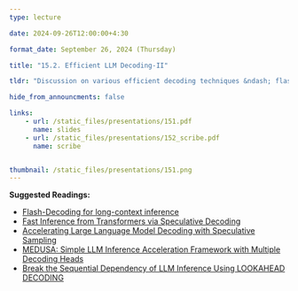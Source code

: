 ```yaml
---
type: lecture

date: 2024-09-26T12:00:00+4:30

format_date: September 26, 2024 (Thursday)

title: "15.2. Efficient LLM Decoding-II"

tldr: "Discussion on various efficient decoding techniques &ndash; flash decoding, speculative decoding, Medusa and tree attention, prompt-lookup decoding, lookahead decoding."

hide_from_announcments: false

links: 
    - url: /static_files/presentations/151.pdf
      name: slides
    - url: /static_files/presentations/152_scribe.pdf
      name: scribe


thumbnail: /static_files/presentations/151.png
---
```

<!-- Other additional contents using markdown -->
**Suggested Readings:**
- [Flash-Decoding for long-context inference](https://pytorch.org/blog/flash-decoding/)
- [Fast Inference from Transformers via Speculative Decoding](https://arxiv.org/pdf/2211.17192)
- [Accelerating Large Language Model Decoding with Speculative Sampling](https://arxiv.org/pdf/2302.01318)
- [MEDUSA: Simple LLM Inference Acceleration Framework with Multiple Decoding Heads](https://arxiv.org/pdf/2401.10774)
- [Break the Sequential Dependency of LLM Inference Using LOOKAHEAD DECODING](https://arxiv.org/pdf/2402.02057)
